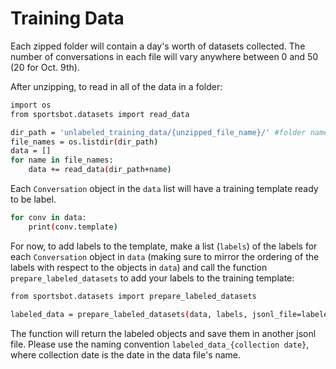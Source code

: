 # Training Data

Each zipped folder will contain a day's worth of datasets collected. The number of conversations in each file will vary anywhere between 0 and 50 (20 for Oct. 9th).

After unzipping, to read in all of the data in a folder:

```sh
import os
from sportsbot.datasets import read_data

dir_path = 'unlabeled_training_data/{unzipped_file_name}/' #folder name might be 'unlabeled_training'
file_names = os.listdir(dir_path)
data = []
for name in file_names:
    data += read_data(dir_path+name)
```

Each `Conversation` object in the `data` list will have a training template ready to be label. 

```sh
for conv in data:
    print(conv.template)
```

For now, to add labels to the template, make a list (`labels`) of the labels for each `Conversation` object in `data` (making sure to mirror the ordering of the labels with respect to the objects in `data`) and call the function `prepare_labeled_datasets` to add your labels to the training template:

```sh
from sportsbot.datasets import prepare_labeled_datasets

labeled_data = prepare_labeled_datasets(data, labels, jsonl_file=labeled_data_{collection date})
```

The function will return the labeled objects and save them in another jsonl file. Please use the naming convention `labeled_data_{collection date}`, where collection date is the date in the data file's name.